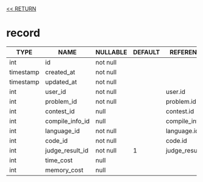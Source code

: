 [<< RETURN](..)

# record

TYPE | NAME | NULLABLE | DEFAULT | REFERENCE | COMMENT
---|---|---|---|---|---
int | id | not null | | |
timestamp | created_at | not null | | |
timestamp | updated_at | not null | | |
int | user_id | not null | | user.id |
int | problem_id | not null | | problem.id |
int | contest_id | null | | contest.id |
int | compile_info_id | null | | compile_info.id |
int | language_id | not null | | language.id |
int | code_id | not null | | code.id |
int | judge_result_id | not null | 1 | judge_result.id |
int | time_cost | null | | |
int | memory_cost | null | | |
